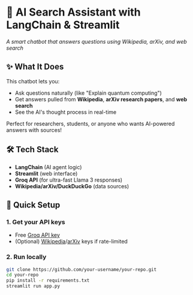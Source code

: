 # 🤖 AI Search Assistant with LangChain & Streamlit  

*A smart chatbot that answers questions using Wikipedia, arXiv, and web search*  

## ✨ What It Does  
This chatbot lets you:  
- Ask questions naturally (like "Explain quantum computing")  
- Get answers pulled from **Wikipedia**, **arXiv research papers**, and **web search**  
- See the AI's thought process in real-time  

Perfect for researchers, students, or anyone who wants AI-powered answers with sources!  

## 🛠️ Tech Stack  
- **LangChain** (AI agent logic)  
- **Streamlit** (web interface)  
- **Groq API** (for ultra-fast Llama 3 responses)  
- **Wikipedia/arXiv/DuckDuckGo** (data sources)  

## 🚀 Quick Setup  

### 1. Get your API keys  
- Free [Groq API key](https://console.groq.com/keys)  
- (Optional) [Wikipedia](https://www.mediawiki.org/wiki/API:Main_page)/[arXiv](https://arxiv.org/help/api/) keys if rate-limited  

### 2. Run locally  
```bash
git clone https://github.com/your-username/your-repo.git
cd your-repo
pip install -r requirements.txt
streamlit run app.py
